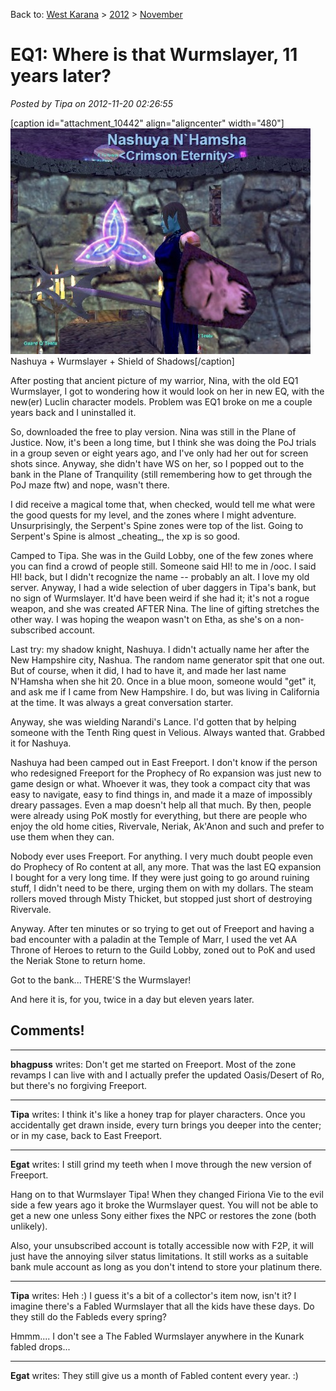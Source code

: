Back to: [West Karana](/posts/westkarana.md) > [2012](/posts/2012/westkarana.md) > [November](./westkarana.md)
# EQ1: Where is that Wurmslayer, 11 years later?

*Posted by Tipa on 2012-11-20 02:26:55*

[caption id="attachment\_10442" align="aligncenter" width="480"][![](../../../uploads/2012/11/eqgame-2012-11-20-01-59-16-04-480x361.jpg "Nashuya + Wurmslayer + Shield of Shadows")](../../../uploads/2012/11/eqgame-2012-11-20-01-59-16-04.jpg) Nashuya + Wurmslayer + Shield of Shadows[/caption]

After posting that ancient picture of my warrior, Nina, with the old EQ1 Wurmslayer, I got to wondering how it would look on her in new EQ, with the new(er) Luclin character models. Problem was EQ1 broke on me a couple years back and I uninstalled it.

So, downloaded the free to play version. Nina was still in the Plane of Justice. Now, it's been a long time, but I think she was doing the PoJ trials in a group seven or eight years ago, and I've only had her out for screen shots since. Anyway, she didn't have WS on her, so I popped out to the bank in the Plane of Tranquility (still remembering how to get through the PoJ maze ftw) and nope, wasn't there.

I did receive a magical tome that, when checked, would tell me what were the good quests for my level, and the zones where I might adventure. Unsurprisingly, the Serpent's Spine zones were top of the list. Going to Serpent's Spine is almost \_cheating\_, the xp is so good.

Camped to Tipa. She was in the Guild Lobby, one of the few zones where you can find a crowd of people still. Someone said HI! to me in /ooc. I said HI! back, but I didn't recognize the name -- probably an alt. I love my old server. Anyway, I had a wide selection of uber daggers in Tipa's bank, but no sign of Wurmslayer. It'd have been weird if she had it; it's not a rogue weapon, and she was created AFTER Nina. The line of gifting stretches the other way. I was hoping the weapon wasn't on Etha, as she's on a non-subscribed account.

Last try: my shadow knight, Nashuya. I didn't actually name her after the New Hampshire city, Nashua. The random name generator spit that one out. But of course, when it did, I had to have it, and made her last name N'Hamsha when she hit 20. Once in a blue moon, someone would "get" it, and ask me if I came from New Hampshire. I do, but was living in California at the time. It was always a great conversation starter.

Anyway, she was wielding Narandi's Lance. I'd gotten that by helping someone with the Tenth Ring quest in Velious. Always wanted that. Grabbed it for Nashuya.

Nashuya had been camped out in East Freeport. I don't know if the person who redesigned Freeport for the Prophecy of Ro expansion was just new to game design or what. Whoever it was, they took a compact city that was easy to navigate, easy to find things in, and made it a maze of impossibly dreary passages. Even a map doesn't help all that much. By then, people were already using PoK mostly for everything, but there are people who enjoy the old home cities, Rivervale, Neriak, Ak'Anon and such and prefer to use them when they can.

Nobody ever uses Freeport. For anything. I very much doubt people even do Prophecy of Ro content at all, any more. That was the last EQ expansion I bought for a very long time. If they were just going to go around ruining stuff, I didn't need to be there, urging them on with my dollars. The steam rollers moved through Misty Thicket, but stopped just short of destroying Rivervale.

Anyway. After ten minutes or so trying to get out of Freeport and having a bad encounter with a paladin at the Temple of Marr, I used the vet AA Throne of Heroes to return to the Guild Lobby, zoned out to PoK and used the Neriak Stone to return home.

Got to the bank... THERE'S the Wurmslayer!

And here it is, for you, twice in a day but eleven years later.

## Comments!

---

**bhagpuss** writes: Don't get me started on Freeport. Most of the zone revamps I can live with and I actually prefer the updated Oasis/Desert of Ro, but there's no forgiving Freeport.

---

**Tipa** writes: I think it's like a honey trap for player characters. Once you accidentally get drawn inside, every turn brings you deeper into the center; or in my case, back to East Freeport.

---

**Egat** writes: I still grind my teeth when I move through the new version of Freeport. 

Hang on to that Wurmslayer Tipa! When they changed Firiona Vie to the evil side a few years ago it broke the Wurmslayer quest. You will not be able to get a new one unless Sony either fixes the NPC or restores the zone (both unlikely).

Also, your unsubscribed account is totally accessible now with F2P, it will just have the annoying silver status limitations. It still works as a suitable bank mule account as long as you don't intend to store your platinum there.

---

**Tipa** writes: Heh :) I guess it's a bit of a collector's item now, isn't it? I imagine there's a Fabled Wurmslayer that all the kids have these days. Do they still do the Fableds every spring?

Hmmm.... I don't see a The Fabled Wurmslayer anywhere in the Kunark fabled drops...

---

**Egat** writes: They still give us a month of Fabled content every year. :)

